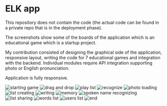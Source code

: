 # ELK app

This repository does not contain the code (the actual code can be found in a private repo that is in the deployment phase). 

The screenshots show some of the boards of the application which is an educational game which is a startup project. 

My contribution consisted of designing the graphical side of the application, responsive layout, writing the code for 7 educational games and integration with the backend. Individual modules require API integration supporting photo or English pronunciation.

Application is fully responsive.


![starting game](https://github.com/Nestremis/app-screenshots/assets/76690775/574913b2-a2bc-4bef-91cc-4e0a785304f0)
![drag and drop](https://github.com/Nestremis/app-screenshots/assets/76690775/c3fab81b-c0da-4f7b-806b-47d77c0de705)
![play list](https://github.com/Nestremis/app-screenshots/assets/76690775/1bbd4f4c-28d8-4b5f-9562-6f78d067a88b)
![recognize](https://github.com/Nestremis/app-screenshots/assets/76690775/5565f32e-0bd3-4e4c-b32b-9548739a328d)
![photo loading](https://github.com/Nestremis/app-screenshots/assets/76690775/6720753d-130b-44e1-b7cd-ba524afca5b2)
![list creating](https://github.com/Nestremis/app-screenshots/assets/76690775/29d8a51d-d69e-4989-a7e8-cbce96b01b97)
![writing](https://github.com/Nestremis/app-screenshots/assets/76690775/9d34b9e1-e3b5-4e5a-a927-2f922068c11c)
![memory](https://github.com/Nestremis/app-screenshots/assets/76690775/8df53800-11d1-468a-81e9-d9124955959c)
![spoken name recognizing](https://github.com/Nestremis/app-screenshots/assets/76690775/310e0f6b-c624-4919-a301-41e025454732)
![list sharing](https://github.com/Nestremis/app-screenshots/assets/76690775/274a9090-3830-4461-bef4-3c1e3fd1ae2f)
![words list](https://github.com/Nestremis/app-screenshots/assets/76690775/dcb23230-a587-4b83-8dab-44a847f7dce8)
![users list](https://github.com/Nestremis/app-screenshots/assets/76690775/2e626680-0b81-463c-b709-21d7083c2e46)
![end](https://github.com/Nestremis/app-screenshots/assets/76690775/1b4fb6ca-5a23-493f-a5fe-997285d165d1)
